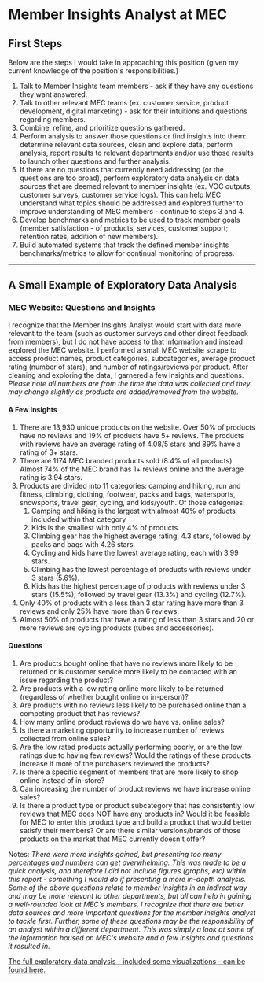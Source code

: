 # Member Insights Analyst at MEC

## First Steps

Below are the steps I would take in approaching this position (given my current knowledge of the position's responsibilities.)

1. Talk to Member Insights team members - ask if they have any questions they want answered.
2. Talk to other relevant MEC teams (ex. customer service, product development, digital marketing) - ask for their intuitions and questions regarding members.
3. Combine, refine, and prioritize questions gathered.
4. Perform analysis to answer those questions or find insights into them: determine relevant data sources, clean and explore data, perform analysis, report results to relevant departments and/or use those results to launch other questions and further analysis.
5. If there are no questions that currently need addressing (or the questions are too broad), perform exploratory data analysis on data sources that are deemed relevant to member insights (ex. VOC outputs, customer surveys, customer service logs). This can help MEC understand what topics should be addressed and explored further to improve understanding of MEC members - continue to steps 3 and 4.
6. Develop benchmarks and metrics to be used to track member goals (member satisfaction - of products, services, customer support; retention rates, addition of new members).
7. Build automated systems that track the defined member insights benchmarks/metrics to allow for continual monitoring of progress.

-------------------------------------------------------------------------------------------------------------------

## A Small Example of Exploratory Data Analysis

### MEC Website: Questions and Insights

I recognize that the Member Insights Analyst would start with data more relevant to the team (such as customer surveys and other direct feedback from members), but I do not have access to that information and instead explored the MEC website. I performed a small MEC website scrape to access product names, product categories, subcategories, average product rating (number of stars), and number of ratings/reviews per product. After cleaning and exploring the data, I garnered a few insights and questions. *Please note all numbers are from the time the data was collected and they may change slightly as products are added/removed from the website.*


#### A Few Insights

1. There are 13,930 unique products on the website. Over 50% of products have no reviews and 19% of products have 5+ reviews. The products with reviews have an average rating of 4.08/5 stars and 89% have a rating of 3+ stars.  
2. There are 1174 MEC branded products sold (8.4% of all products). Almost 74% of the MEC brand has 1+ reviews online and the average rating is 3.94 stars.
3. Products are divided into 11 categories: camping and hiking, run and fitness, climbing, clothing, footwear, packs and bags, watersports, snowsports, travel gear, cycling, and kids/youth. Of those categories:
    1. Camping and hiking is the largest with almost 40% of products included within that category
    2. Kids is the smallest with only 4% of products. 
    3. Climbing gear has the highest average rating, 4.3 stars, followed by packs and bags with 4.26 stars. 
    4. Cycling and kids have the lowest average rating, each with 3.99 stars. 
    5. Climbing has the lowest percentage of products with reviews under 3 stars (5.6%).
    6. Kids has the highest percentage of products with reviews under 3 stars (15.5%), followed by travel gear (13.3%) and cycling (12.7%).
4. Only 40% of products with a less than 3 star rating have more than 3 reviews and only 25% have more than 6 reviews.
5. Almost 50% of products that have a rating of less than 3 stars and 20 or more reviews are cycling products (tubes and accessories). 

#### Questions

1. Are products bought online that have no reviews more likely to be returned or is customer service more likely to be contacted with an issue regarding the product? 
2. Are products with a low rating online more likely to be returned (regardless of whether bought online or in-person)?
3. Are products with no reviews less likely to be purchased online than a competing product that has reviews?
4. How many online product reviews do we have vs. online sales?
5. Is there a marketing opportunity to increase number of reviews collected from online sales?
6. Are the low rated products actually performing poorly, or are the low ratings due to having few reviews? Would the ratings of these products increase if more of the purchasers reviewed the products?
6. Is there a specific segment of members that are more likely to shop online instead of in-store?
7. Can increasing the number of product reviews we have increase online sales?
8. Is there a product type or product subcategory that has consistently low reviews that MEC does NOT have any products in? Would it be feasible for MEC to enter this product type and build a product that would better satisfy their members? Or are there similar versions/brands of those products on the market that MEC currently doesn't offer?


Notes: *There were more insights gained, but presenting too many percentages and numbers can get overwhelming. This was made to be a quick analysis, and therefore I did not include figures (graphs, etc) within this report - something I would do if presenting a more in-depth analysis. Some of the above questions relate to member insights in an indirect way and may be more relevant to other departments, but all can help in gaining a well-rounded look at MEC's members. I recognize that there are better data sources and more important questions for the member insights analyst to tackle first. Further, some of these questions may be the responsibility of an analyst within a different department. This was simply a look at some of the information housed on MEC's website and a few insights and questions it resulted in.*

[The full exploratory data analysis - included some visualizations - can be found here.](https://github.com/alyciakb/mec_webscrape/blob/master/mec-scrape.ipynb)